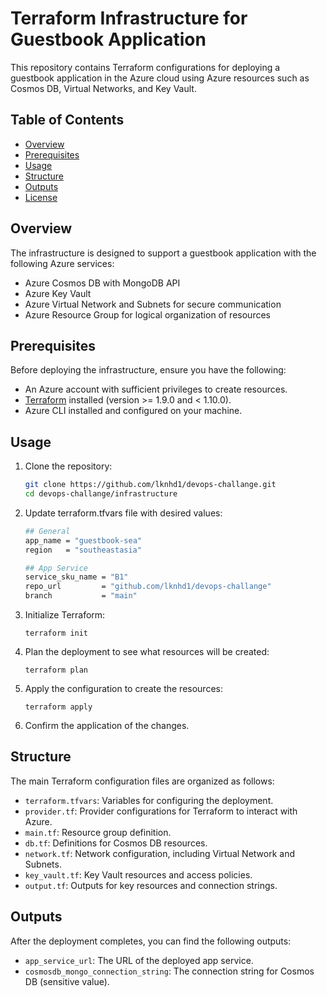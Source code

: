 # Terraform Infrastructure for Guestbook Application

This repository contains Terraform configurations for deploying a guestbook application in the Azure cloud using Azure resources such as Cosmos DB, Virtual Networks, and Key Vault.

## Table of Contents

- [Overview](#overview)
- [Prerequisites](#prerequisites)
- [Usage](#usage)
- [Structure](#structure)
- [Outputs](#outputs)
- [License](#license)

## Overview

The infrastructure is designed to support a guestbook application with the following Azure services:
- Azure Cosmos DB with MongoDB API
- Azure Key Vault
- Azure Virtual Network and Subnets for secure communication
- Azure Resource Group for logical organization of resources

## Prerequisites

Before deploying the infrastructure, ensure you have the following:

- An Azure account with sufficient privileges to create resources.
- [Terraform](https://www.terraform.io/downloads.html) installed (version >= 1.9.0 and < 1.10.0).
- Azure CLI installed and configured on your machine.

## Usage

1. Clone the repository:
   ```bash
   git clone https://github.com/lknhd1/devops-challange.git
   cd devops-challange/infrastructure

2. Update terraform.tfvars file with desired values:
   ```bash
   ## General
   app_name = "guestbook-sea"
   region   = "southeastasia"
   
   ## App Service
   service_sku_name = "B1"
   repo_url         = "github.com/lknhd1/devops-challange"
   branch           = "main"
   ```

3. Initialize Terraform:
   ```
   terraform init
   ```

4. Plan the deployment to see what resources will be created:
   ```
   terraform plan
   ```

5. Apply the configuration to create the resources:
   ```
   terraform apply
   ```
6. Confirm the application of the changes.

## Structure
The main Terraform configuration files are organized as follows:

* `terraform.tfvars`: Variables for configuring the deployment.
* `provider.tf`: Provider configurations for Terraform to interact with Azure.
* `main.tf`: Resource group definition.
* `db.tf`: Definitions for Cosmos DB resources.
* `network.tf`: Network configuration, including Virtual Network and Subnets.
* `key_vault.tf`: Key Vault resources and access policies.
* `output.tf`: Outputs for key resources and connection strings.

## Outputs
After the deployment completes, you can find the following outputs:
* `app_service_url`: The URL of the deployed app service.
* `cosmosdb_mongo_connection_string`: The connection string for Cosmos DB (sensitive value).

